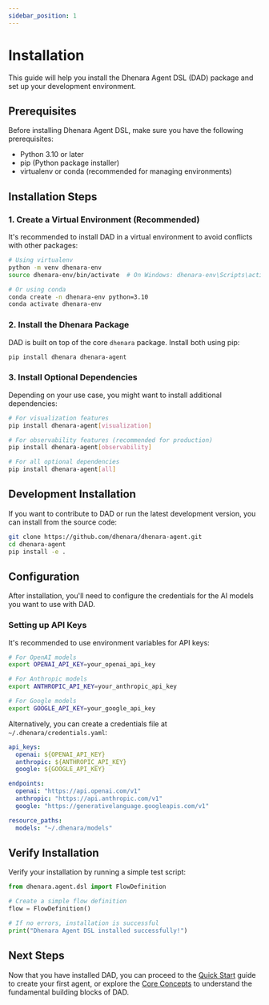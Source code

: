 ```yaml
---
sidebar_position: 1
---
```


# Installation

This guide will help you install the Dhenara Agent DSL (DAD) package and set up your development environment.

## Prerequisites

Before installing Dhenara Agent DSL, make sure you have the following prerequisites:

- Python 3.10 or later
- pip (Python package installer)
- virtualenv or conda (recommended for managing environments)

## Installation Steps

### 1. Create a Virtual Environment (Recommended)

It's recommended to install DAD in a virtual environment to avoid conflicts with other packages:

```bash
# Using virtualenv
python -m venv dhenara-env
source dhenara-env/bin/activate  # On Windows: dhenara-env\Scripts\activate

# Or using conda
conda create -n dhenara-env python=3.10
conda activate dhenara-env
```

### 2. Install the Dhenara Package

DAD is built on top of the core `dhenara` package. Install both using pip:

```bash
pip install dhenara dhenara-agent
```

### 3. Install Optional Dependencies

Depending on your use case, you might want to install additional dependencies:

```bash
# For visualization features
pip install dhenara-agent[visualization]

# For observability features (recommended for production)
pip install dhenara-agent[observability]

# For all optional dependencies
pip install dhenara-agent[all]
```

## Development Installation

If you want to contribute to DAD or run the latest development version, you can install from the source code:

```bash
git clone https://github.com/dhenara/dhenara-agent.git
cd dhenara-agent
pip install -e .
```

## Configuration

After installation, you'll need to configure the credentials for the AI models you want to use with DAD.

### Setting up API Keys

It's recommended to use environment variables for API keys:

```bash
# For OpenAI models
export OPENAI_API_KEY=your_openai_api_key

# For Anthropic models
export ANTHROPIC_API_KEY=your_anthropic_api_key

# For Google models
export GOOGLE_API_KEY=your_google_api_key
```

Alternatively, you can create a credentials file at `~/.dhenara/credentials.yaml`:

```yaml
api_keys:
  openai: ${OPENAI_API_KEY}
  anthropic: ${ANTHROPIC_API_KEY}
  google: ${GOOGLE_API_KEY}

endpoints:
  openai: "https://api.openai.com/v1"
  anthropic: "https://api.anthropic.com/v1"
  google: "https://generativelanguage.googleapis.com/v1"

resource_paths:
  models: "~/.dhenara/models"
```

## Verify Installation

Verify your installation by running a simple test script:

```python
from dhenara.agent.dsl import FlowDefinition

# Create a simple flow definition
flow = FlowDefinition()

# If no errors, installation is successful
print("Dhenara Agent DSL installed successfully!")
```

## Next Steps

Now that you have installed DAD, you can proceed to the [Quick Start](quick-start) guide to create your first agent, or explore the [Core Concepts](core-concepts) to understand the fundamental building blocks of DAD.
